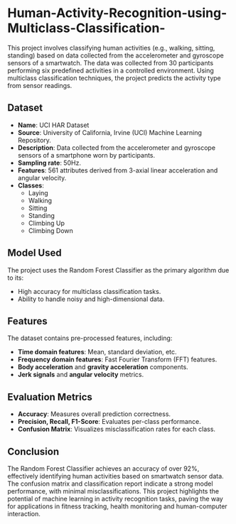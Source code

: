 # Human-Activity-Recognition-using-Multiclass-Classification-

This project involves classifying human activities (e.g., walking, sitting, standing) based on data collected from the accelerometer and gyroscope sensors of a smartwatch. The data was collected from 30 participants performing six predefined activities in a controlled environment. Using multiclass classification techniques, the project predicts the activity type from sensor readings.

## Dataset
- **Name**: UCI HAR Dataset
- **Source**: University of California, Irvine (UCI) Machine Learning Repository.
- **Description**: Data collected from the accelerometer and gyroscope sensors of a smartphone worn by participants.
- **Sampling rate**: 50Hz.
- **Features**: 561 attributes derived from 3-axial linear acceleration and angular velocity.
- **Classes**:
    - Laying
    - Walking
    - Sitting
    - Standing
    - Climbing Up
    - Climbing Down

## Model Used
The project uses the Random Forest Classifier as the primary algorithm due to its:
- High accuracy for multiclass classification tasks.
- Ability to handle noisy and high-dimensional data.

## Features
The dataset contains pre-processed features, including:
- **Time domain features**: Mean, standard deviation, etc.
- **Frequency domain features**: Fast Fourier Transform (FFT) features.
- **Body acceleration** and **gravity acceleration** components.
- **Jerk signals** and **angular velocity** metrics.

## Evaluation Metrics
- **Accuracy**: Measures overall prediction correctness.
- **Precision, Recall, F1-Score**: Evaluates per-class performance.
- **Confusion Matrix**: Visualizes misclassification rates for each class.

## Conclusion
The Random Forest Classifier achieves an accuracy of over 92%, effectively identifying human activities based on smartwatch sensor data. The confusion matrix and classification report indicate a strong model performance, with minimal misclassifications. This project highlights the potential of machine learning in activity recognition tasks, paving the way for applications in fitness tracking, health monitoring and human-computer interaction.
